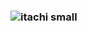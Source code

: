 <h3><img src="https://cdn.discordapp.com/attachments/1272627922628247664/1276697928278474816/itachi_small2.png?ex=66ca791a&is=66c9279a&hm=d9fc947aa4d9d8fe017d1fa0e8e4e7d0e2191059a4336e9be0e6f9fbde080ff5&" alt="itachi small" width"260"></h3>
